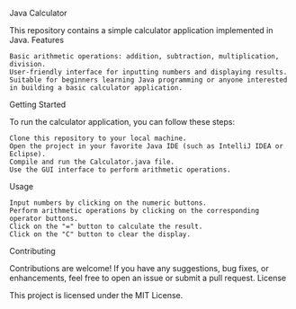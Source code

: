 Java Calculator

This repository contains a simple calculator application implemented in Java.
Features

    Basic arithmetic operations: addition, subtraction, multiplication, division.
    User-friendly interface for inputting numbers and displaying results.
    Suitable for beginners learning Java programming or anyone interested in building a basic calculator application.

Getting Started

To run the calculator application, you can follow these steps:

    Clone this repository to your local machine.
    Open the project in your favorite Java IDE (such as IntelliJ IDEA or Eclipse).
    Compile and run the Calculator.java file.
    Use the GUI interface to perform arithmetic operations.

Usage

    Input numbers by clicking on the numeric buttons.
    Perform arithmetic operations by clicking on the corresponding operator buttons.
    Click on the "=" button to calculate the result.
    Click on the "C" button to clear the display.

Contributing

Contributions are welcome! If you have any suggestions, bug fixes, or enhancements, feel free to open an issue or submit a pull request.
License

This project is licensed under the MIT License.
